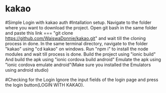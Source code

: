 # kakao
#Simple Login with kakao auth
#Intallation setup.
Navigate to the folder where you want to download the project.
Open git bash in the same folder and paste this link === "git clone https://github.com/WaiswaDonnie/kakao.git" and wait till the cloning process in done.
In the same terminal directory, navigate to the folder "kakao" using "cd kakao" on windows.
Run "npm i" to install the node modules and wait till process is done.
Build the project using "ionic build"
And build the apk using "ionic cordova build android"
Emulate the apk using "ionic cordova emulate android"(Make sure you installed the Emulators using android studio)

#Checking for the Login
Ignore the input fields of the login page and press the login button(LOGIN WITH KAKAO).
